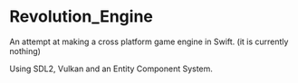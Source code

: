 # Revolution_Engine

An attempt at making a cross platform game engine in Swift. (it is currently nothing)

Using SDL2, Vulkan and an Entity Component System.


